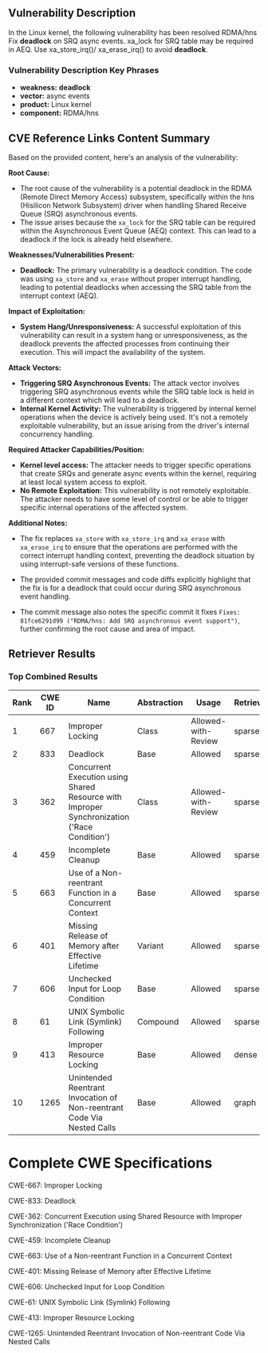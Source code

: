 ## Vulnerability Description
In the Linux kernel, the following vulnerability has been resolved RDMA/hns Fix **deadlock** on SRQ async events. xa_lock for SRQ table may be required in AEQ. Use xa_store_irq()/ xa_erase_irq() to avoid **deadlock**.

### Vulnerability Description Key Phrases
- **weakness:** **deadlock**
- **vector:** async events
- **product:** Linux kernel
- **component:** RDMA/hns

## CVE Reference Links Content Summary
Based on the provided content, here's an analysis of the vulnerability:

**Root Cause:**

- The root cause of the vulnerability is a potential deadlock in the RDMA (Remote Direct Memory Access) subsystem, specifically within the hns (Hisilicon Network Subsystem) driver when handling Shared Receive Queue (SRQ) asynchronous events.
- The issue arises because the `xa_lock` for the SRQ table can be required within the Asynchronous Event Queue (AEQ) context. This can lead to a deadlock if the lock is already held elsewhere.

**Weaknesses/Vulnerabilities Present:**

-   **Deadlock:** The primary vulnerability is a deadlock condition. The code was using `xa_store` and `xa_erase` without proper interrupt handling, leading to potential deadlocks when accessing the SRQ table from the interrupt context (AEQ).

**Impact of Exploitation:**

-   **System Hang/Unresponsiveness:** A successful exploitation of this vulnerability can result in a system hang or unresponsiveness, as the deadlock prevents the affected processes from continuing their execution. This will impact the availability of the system.

**Attack Vectors:**

-   **Triggering SRQ Asynchronous Events:** The attack vector involves triggering SRQ asynchronous events while the SRQ table lock is held in a different context which will lead to a deadlock.
-   **Internal Kernel Activity:** The vulnerability is triggered by internal kernel operations when the device is actively being used. It's not a remotely exploitable vulnerability, but an issue arising from the driver's internal concurrency handling.

**Required Attacker Capabilities/Position:**

-   **Kernel level access:** The attacker needs to trigger specific operations that create SRQs and generate async events within the kernel, requiring at least local system access to exploit.
-   **No Remote Exploitation:** This vulnerability is not remotely exploitable. The attacker needs to have some level of control or be able to trigger specific internal operations of the affected system.

**Additional Notes:**

- The fix replaces `xa_store` with `xa_store_irq` and `xa_erase` with `xa_erase_irq` to ensure that the operations are performed with the correct interrupt handling context, preventing the deadlock situation by using interrupt-safe versions of these functions.

- The provided commit messages and code diffs explicitly highlight that the fix is for a deadlock that could occur during SRQ asynchronous event handling.

- The commit message also notes the specific commit it fixes `Fixes: 81fce6291d99 ("RDMA/hns: Add SRQ asynchronous event support")`, further confirming the root cause and area of impact.

## Retriever Results

### Top Combined Results

| Rank | CWE ID | Name | Abstraction | Usage  | Retrievers | Individual Scores |
|------|--------|------|-------------|-------|------------|-------------------|
| 1 | 667 | Improper Locking | Class | Allowed-with-Review | sparse | 0.208 |
| 2 | 833 | Deadlock | Base | Allowed | sparse | 0.199 |
| 3 | 362 | Concurrent Execution using Shared Resource with Improper Synchronization ('Race Condition') | Class | Allowed-with-Review | sparse | 0.142 |
| 4 | 459 | Incomplete Cleanup | Base | Allowed | sparse | 0.142 |
| 5 | 663 | Use of a Non-reentrant Function in a Concurrent Context | Base | Allowed | sparse | 0.139 |
| 6 | 401 | Missing Release of Memory after Effective Lifetime | Variant | Allowed | sparse | 0.133 |
| 7 | 606 | Unchecked Input for Loop Condition | Base | Allowed | sparse | 0.128 |
| 8 | 61 | UNIX Symbolic Link (Symlink) Following | Compound | Allowed | sparse | 0.124 |
| 9 | 413 | Improper Resource Locking | Base | Allowed | dense | 0.510 |
| 10 | 1265 | Unintended Reentrant Invocation of Non-reentrant Code Via Nested Calls | Base | Allowed | graph | 0.002 |



# Complete CWE Specifications

CWE-667: Improper Locking

CWE-833: Deadlock

CWE-362: Concurrent Execution using Shared Resource with Improper Synchronization ('Race Condition')

CWE-459: Incomplete Cleanup

CWE-663: Use of a Non-reentrant Function in a Concurrent Context

CWE-401: Missing Release of Memory after Effective Lifetime

CWE-606: Unchecked Input for Loop Condition

CWE-61: UNIX Symbolic Link (Symlink) Following

CWE-413: Improper Resource Locking

CWE-1265: Unintended Reentrant Invocation of Non-reentrant Code Via Nested Calls